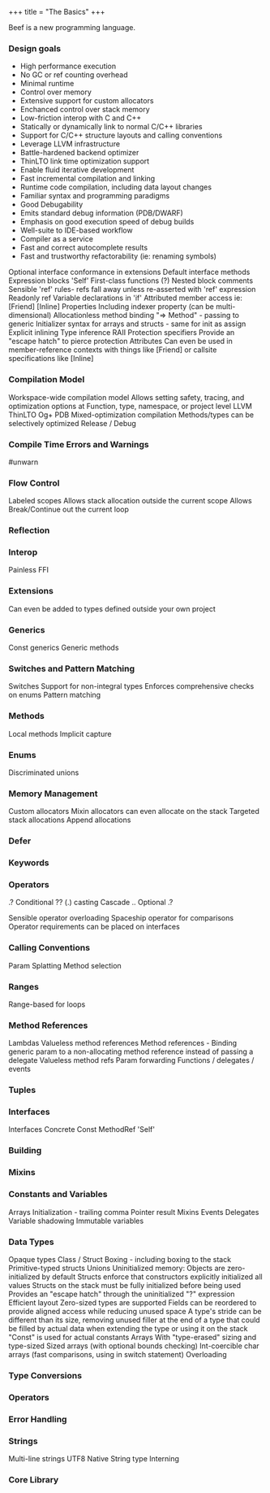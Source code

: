+++
title = "The Basics"
+++

Beef is a new programming language.

### Design goals
* High performance execution
 * No GC or ref counting overhead
 * Minimal runtime 
* Control over memory
 * Extensive support for custom allocators
 * Enchanced control over stack memory
* Low-friction interop with C and C++
 * Statically or dynamically link to normal C/C++ libraries
 * Support for C/C++ structure layouts and calling conventions
* Leverage LLVM infrastructure
 * Battle-hardened backend optimizer
 * ThinLTO link time optimization support 
* Enable fluid iterative development
 * Fast incremental compilation and linking
 * Runtime code compilation, including data layout changes
* Familiar syntax and programming paradigms
* Good Debugability
 * Emits standard debug information (PDB/DWARF)
 * Emphasis on good execution speed of debug builds
* Well-suite to IDE-based workflow
 * Compiler as a service
 * Fast and correct autocomplete results
 * Fast and trustworthy refactorability (ie: renaming symbols)

Optional interface conformance in extensions
Default interface methods
Expression blocks
'Self'
First-class functions (?)
Nested block comments
Sensible 'ref' rules- refs fall away unless re-asserted with 'ref' expression
	Readonly ref
Variable declarations in 'if'
Attributed member access ie: [Friend] [Inline]
Properties
	Including indexer property (can be multi-dimensional)
Allocationless method binding "=> Method" - passing to generic
Initializer syntax for arrays and structs - same for init as assign
Explicit inlining
Type inference
RAII
Protection specifiers
	Provide an "escape hatch" to pierce protection
Attributes
	Can even be used in member-reference contexts with things like [Friend] or callsite specifications like [Inline]

### Compilation Model

Workspace-wide compilation model
	Allows setting safety, tracing, and optimization options at
		Function, type, namespace, or project level
LLVM
ThinLTO
Og+
PDB
Mixed-optimization compilation
Methods/types can be selectively optimized
Release / Debug

### Compile Time Errors and Warnings
#unwarn

### Flow Control

Labeled scopes
	Allows stack allocation outside the current scope
	Allows Break/Continue out the current loop

### Reflection

### Interop

Painless FFI

### Extensions
Can even be added to types defined outside your own project

### Generics
Const generics
Generic methods

### Switches and Pattern Matching

Switches 
	Support for non-integral types
	Enforces comprehensive checks on enums
	Pattern matching

### Methods
Local methods
	Implicit capture

### Enums

Discriminated unions

### Memory Management

Custom allocators
	Mixin allocators can even allocate on the stack
Targeted stack allocations
Append allocations

### Defer

### Keywords

### Operators

.? Conditional
??
(.) casting
Cascade ..
Optional .?

Sensible operator overloading
	Spaceship operator for comparisons
	Operator requirements can be placed on interfaces

### Calling Conventions

Param Splatting
Method selection

### Ranges
Range-based for loops

### Method References

Lambdas
	Valueless method references
Method references - 
	Binding generic param to a non-allocating method reference instead of passing a delegate
Valueless method refs
Param forwarding
Functions / delegates / events

### Tuples

### Interfaces

Interfaces
	Concrete
	Const
	MethodRef
	'Self'

### Building

### Mixins

### Constants and Variables

Arrays
	Initialization - trailing comma
	Pointer result
Mixins
Events
Delegates
Variable shadowing
Immutable variables

### Data Types

Opaque types
Class / Struct
Boxing - including boxing to the stack
Primitive-typed structs
Unions
Uninitialized memory:
	Objects are zero-initialized by default
	Structs enforce that constructors explicitly initialized all values
	Structs on the stack must be fully initialized before being used
	Provides an "escape hatch" through the uninitialized "?" expression
Efficient layout
	Zero-sized types are supported
	Fields can be reordered to provide aligned access while reducing unused space
	A type's stride can be different than its size, removing unused filler at the end of a type that could be filled by actual data when extending the type or using it on the stack
"Const" is used for actual constants
Arrays
	With "type-erased" sizing and type-sized
Sized arrays (with optional bounds checking)
	Int-coercible char arrays (fast comparisons, using in switch statement)
Overloading

### Type Conversions

### Operators

### Error Handling

### Strings

Multi-line strings
UTF8
Native String type
	Interning

### Core Library

